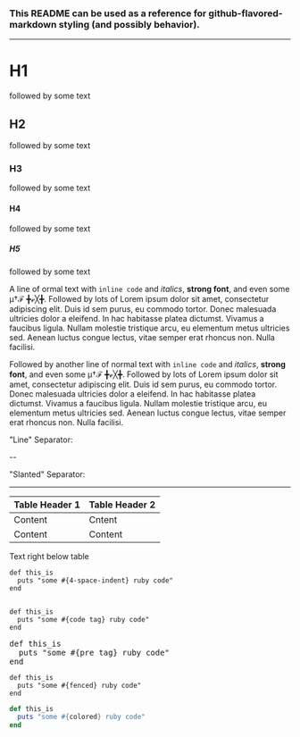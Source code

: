 ### This README can be used as a reference for github-flavored-markdown styling (and possibly behavior).

---

# H1
followed by some text

## H2
followed by some text

### H3
followed by some text

#### H4
followed by some text

##### H5
followed by some text

A line of ormal text with `inline code` and *italics*, **strong font**, and even some μ†ℱ ╋ℯ╳╋. Followed by lots of Lorem ipsum dolor sit amet, consectetur adipiscing elit. Duis id sem purus, eu commodo tortor. Donec malesuada ultricies dolor a eleifend. In hac habitasse platea dictumst. Vivamus a faucibus ligula. Nullam molestie tristique arcu, eu elementum metus ultricies sed. Aenean luctus congue lectus, vitae semper erat rhoncus non. Nulla facilisi.

Followed by another line of normal text with `inline code` and *italics*, **strong font**, and even some μ†ℱ ╋ℯ╳╋. Followed by lots of Lorem ipsum dolor sit amet, consectetur adipiscing elit. Duis id sem purus, eu commodo tortor. Donec malesuada ultricies dolor a eleifend. In hac habitasse platea dictumst. Vivamus a faucibus ligula. Nullam molestie tristique arcu, eu elementum metus ultricies sed. Aenean luctus congue lectus, vitae semper erat rhoncus non. Nulla facilisi.

"Line" Separator:

--

"Slanted" Separator:

------

|Table Header 1|Table Header 2|
|--------------|--------------|
|Content       |Cntent        |
|Content       |Content       |
Text right below table

    def this_is
      puts "some #{4-space-indent} ruby code"
    end

<code>
def this_is
  puts "some #{code tag} ruby code"
end
</code>

<pre>
def this_is
  puts "some #{pre tag} ruby code"
end
</pre>

```
def this_is
  puts "some #{fenced} ruby code"
end
```

```ruby
def this_is
  puts "some #{colored} ruby code"
end
```

